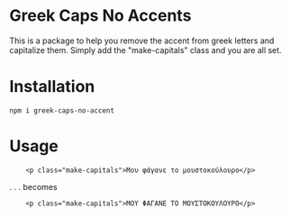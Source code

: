 # Greek Caps No Accents

This is a package to help you remove the accent from greek letters and capitalize them.
Simply add the "make-capitals" class and you are all set.

# Installation

```
npm i greek-caps-no-accent
```

# Usage

```
	<p class="make-capitals">Μου φάγανε το μουστοκούλουρο</p>
```

 . . . becomes

```
	<p class="make-capitals">ΜΟΥ ΦΑΓΑΝΕ ΤΟ ΜΟΥΣΤΟΚΟΥΛΟΥΡΟ</p>
```
